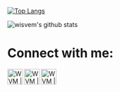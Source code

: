 [![Top Langs](https://github-readme-stats.vercel.app/api/top-langs/?username=wisvem&layout=compact)](https://github.com/anuraghazra/github-readme-stats)

![wisvem's github stats](https://github-readme-stats.vercel.app/api?username=wisvem)

# Connect with me:

[<img align="left" alt="WVM | Facebook" width="35px" src="https://i.imgur.com/8cIERD9.png" />][facebook]

[<img align="left" alt="WVM | Youtube" width="35px" src="https://i.imgur.com/8tSdeCe.png" />][youtube]

[<img align="left" alt="WVM | Instagram" width="35px" src="https://i.imgur.com/nl4qNj5.png" />][instagram]

[facebook]: https://www.facebook.com/wisvem
[youtube]: https://www.youtube.com/user/wisvem
[instagram]: https://www.instagram.com/wisvem/
